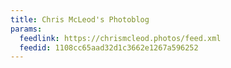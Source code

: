 ```yaml
---
title: Chris McLeod's Photoblog
params:
  feedlink: https://chrismcleod.photos/feed.xml
  feedid: 1108cc65aad32d1c3662e1267a596252
---
```

